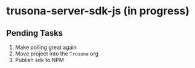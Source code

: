 # trusona-server-sdk-js (in progress)

## Pending Tasks

1. Make polling great again
2. Move project into the `Trusona` org
3. Publish sdk to NPM